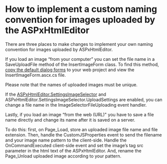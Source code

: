 # How to implement a custom naming convention for images uploaded by the ASPxHtmlEditor


<p>There are three places to make changes to implement your own naming convention for images uploaded by ASPxHtmlEditor.</p><p>If you load an image “from your computer” you can set the file name in a SaveUploadFile method of the InsertImageForm class. To find this method, <a href="http://documentation.devexpress.com/#AspNet/CustomDocument8904"><u>copy the default dialog forms</u></a> to your web project and view the InsertImageForm.ascx.cs file.</p><p>Please note that the names of uploaded images must be unique.</p><p>If the <a href="http://documentation.devexpress.com/#AspNet/DevExpressWebASPxHtmlEditorASPxHtmlEditor_SettingsImageSelectortopic"><u>ASPxHtmlEditor.SettingsImageSelector</u></a> and ASPxHtmlEditor.SettingsImageSelector.UploadSettings are enabled, you can change a file name in the ImageSelectorFileUploading event handler.</p><p>Lastly, if you load an image “from the web (URL)" you have to save a file name directly and change its name after it is saved on a server.</p><p>To do this: first, on Page_Load, store an uploaded image file name and file extension. Then, handle the CustomJSProperties event to send the filename and your image name pattern to the client-side. Handle the OnCommandExecuted client-side event and set the image’s tag src parameter in the html text of the ASPxHtmlEditor. And, rename the Page_Unload uploaded image according to your pattern.</p>

<br/>


